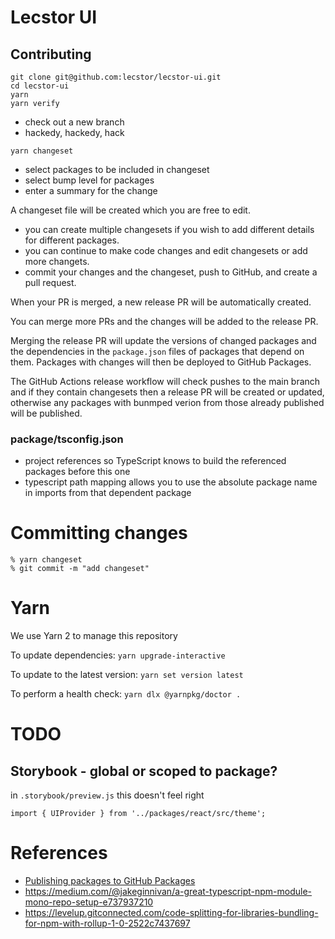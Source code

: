 # Lecstor UI

## Contributing

```
git clone git@github.com:lecstor/lecstor-ui.git
cd lecstor-ui
yarn
yarn verify
```

- check out a new branch
- hackedy, hackedy, hack

```
yarn changeset
```

- select packages to be included in changeset
- select bump level for packages
- enter a summary for the change

A changeset file will be created which you are free to edit.

- you can create multiple changesets if you wish to add different details for different packages.
- you can continue to make code changes and edit changesets or add more changets.
- commit your changes and the changeset, push to GitHub, and create a pull request.

When your PR is merged, a new release PR will be automatically created.

You can merge more PRs and the changes will be added to the release PR.

Merging the release PR will update the versions of changed packages and the dependencies in the
`package.json` files of packages that depend on them. Packages with changes will then be deployed
to GitHub Packages.

The GitHub Actions release workflow will check pushes to the main branch and if they contain
changesets then a release PR will be created or updated, otherwise any packages with bunmped
verion from those already published will be published.

### package/tsconfig.json

- project references so TypeScript knows to build the referenced packages before this one
- typescript path mapping allows you to use the absolute package name in imports from that dependent package

# Committing changes

```
% yarn changeset
% git commit -m "add changeset"
```

# Yarn

We use Yarn 2 to manage this repository

To update dependencies: `yarn upgrade-interactive`

To update to the latest version: `yarn set version latest`

To perform a health check: `yarn dlx @yarnpkg/doctor .`
 
# TODO

## Storybook - global or scoped to package?

in `.storybook/preview.js` this doesn't feel right

```
import { UIProvider } from '../packages/react/src/theme';
```

# References

- [Publishing packages to GitHub Packages](https://docs.github.com/en/free-pro-team@latest/actions/guides/publishing-nodejs-packages#publishing-packages-to-github-packages)
- https://medium.com/@jakeginnivan/a-great-typescript-npm-module-mono-repo-setup-e737937210
- https://levelup.gitconnected.com/code-splitting-for-libraries-bundling-for-npm-with-rollup-1-0-2522c7437697
